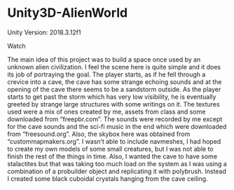 # Unity3D-AlienWorld
Unity Version: 2018.3.12f1

Watch 

The main idea of this project was to build a space once used by an unknown alien civilization. I feel the scene here is quite simple and it does its job of portraying the goal.
The player starts, as if he fell through a crevice into a cave, the cave has some strange echoing sounds and at the opening of the cave there seems to be a sandstorm outside. As the player starts to get past the storm which has very low visibility, he is eventually greeted by strange large structures with some writings on it.
 The textures used were a mix of ones created by me, assets from class and some downloaded from “freepbr.com”. The sounds were recorded by me except for the cave sounds and the sci-fi music in the end which were downloaded from “freesound.org”. Also, the skybox here was obtained from “custommapmakers.org”.
I wasn’t able to include navmeshes, I had hoped to create my own models of some small creatures, but I was not able to finish the rest of the things in time. Also, I wanted the cave to have some stalactites but that was taking too much load on the system as I was using a combination of a probuilder object and replicating it with polybrush. Instead I created some black cuboidal crystals hanging from the cave ceiling. 
